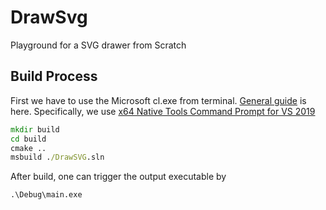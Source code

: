 # DrawSvg
Playground for a  SVG drawer from Scratch

## Build Process

First we have to use the Microsoft cl.exe from terminal. [General guide](https://docs.microsoft.com/en-us/cpp/build/building-on-the-command-line?view=msvc-170) is here. 
Specifically, we use [x64 Native Tools Command Prompt for VS 2019](https://docs.microsoft.com/en-us/cpp/build/building-on-the-command-line?view=msvc-170#developer_command_prompt_shortcuts)

```cmd
mkdir build
cd build
cmake ..
msbuild ./DrawSVG.sln
```

After build, one can trigger the output executable by
```cmd
.\Debug\main.exe
```
